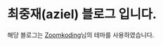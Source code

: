 # 최중재(aziel) 블로그 입니다.

해당 블로그는 [Zoomkoding](https://github.com/zoomkoding/zoomkoding-gatsby-blog)님의 테마를 사용하였습니다.
